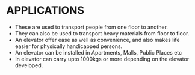 # APPLICATIONS

* These are used to transport people from one floor to another.
* They can also be used to transport heavy materials from floor to floor.
* An elevator offer ease as well as convenience, and also makes life easier for physically handicapped persons.
* An elevator can be installed in Apartments, Malls, Public Places etc
* In elevator can carry upto 1000kgs or more depending on the elevator developed. 
